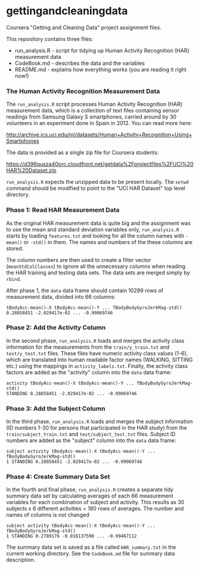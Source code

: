 gettingandcleaningdata
======================

Coursera "Getting and Cleaning Data" project assignment files.

This repository contains three files:
* run_analysis.R - script for tidying up Human Activity Recognition (HAR) measurement data
* CodeBook.md - describes the data and the variables
* README.md - explains how everything works (you are reading it right now!)

### The Human Activity Recognition Measurement Data

The `run_analysis.R` script processes Human Activity Recognition (HAR) measurement data, which
is a collection of text files containing sensor readings from Samsung Galaxy S smartphones,
carried around by 30 volunteers in an experiment done in Spain in 2012. You can read more here:

http://archive.ics.uci.edu/ml/datasets/Human+Activity+Recognition+Using+Smartphones

The data is provided as a single zip file for Coursera students:

https://d396qusza40orc.cloudfront.net/getdata%2Fprojectfiles%2FUCI%20HAR%20Dataset.zip

`run_analysis.R` expects the unzipped data to be present locally. The `setwd` command
should be modified to point to the "UCI HAR Dataset" top level directory.

### Phase 1: Read HAR Measurement Data

As the original HAR measurement data is quite big and the assignment was to use the
mean and standard deviation variables only, `run_analysis.R` starts by loading `features.txt`
and looking for all the column names with `-mean()` or `-std()` in them. The names and numbers
of the these columns are stored.

The column numbers are then used to create a filter vector (`meanStdColClasses`) to ignore
all the unnecessary columns when reading the HAR training and testing data sets. The data
sets are merged simply by `rbind`.

After phase 1, the `data` data frame should contain 10299 rows of measurement data, divided
into 66 columns:

```
tBodyAcc-mean()-X tBodyAcc-mean()-Y ... fBodyBodyGyroJerkMag-std()
0.28858451 -2.029417e-02 ... -0.99069746
```

### Phase 2: Add the Activity Column

In the second phase, `run_analysis.R` loads and merges the activity class information for
the measurements from the `train/y_train.txt` and `test/y_test.txt` files. These files
have numeric activity class values (1-6), which are translated into human readable factor
names (WALKING, SITTING etc.) using the mappings in `activity_labels.txt`. Finally, the
activity class factors are added as the "activity" column into the `data` data frame:

```
activity tBodyAcc-mean()-X tBodyAcc-mean()-Y ... fBodyBodyGyroJerkMag-std()
STANDING 0.28858451 -2.029417e-02 ... -0.99069746
```

### Phase 3: Add the Subject Column

In the third phase, `run_analysis.R` loads and merges the subject information (ID numbers
1-30 for persons that participated in the HAR study) from the `train/subject_train.txt`
and `test/subject_test.txt` files. Subject ID numbers are added as the "subject" column
into the `data` data frame:

```
subject activity tBodyAcc-mean()-X tBodyAcc-mean()-Y ... fBodyBodyGyroJerkMag-std()
1 STANDING 0.28858451 -2.029417e-02 ... -0.99069746
```

### Phase 4: Create Summary Data Set

In the fourth and final phase, `run_analysis.R` creates a separate tidy summary data
set by calculating averages of each 66 measurement variables for each combination of
subject and activity. This results as 30 subjects x 6 different activities = 180
rows of averages. The number and names of columns is not changed


```
subject activity tBodyAcc-mean()-X tBodyAcc-mean()-Y ... fBodyBodyGyroJerkMag-std()
1 STANDING 0.2789176 -0.016137590 ... -0.99467112
```

The summary data set is saved as a file called `HAR_summary.txt` in the current
working directory. See the `CodeBook.md` file for summary data description.


